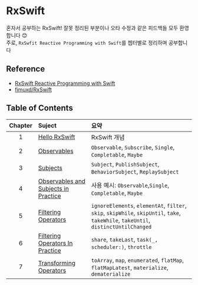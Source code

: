 # RxSwift
혼자서 공부하는 RxSwift! 잘못 정리된 부분이나 오타 수정과 같은 피드백들 모두 환영합니다 😊
<br/>주로, `RxSwfit Reactive Programming with Swift`를 쳅터별로 정리하며 공부합니다


## Reference
- [RxSwift Reactive Programming with Swift](https://store.raywenderlich.com/products/rxswift)
- [fimuxd/RxSwift](https://github.com/fimuxd/RxSwift)

## Table of Contents
| Chapter | Suject | 요약 |
| :---: | :---------------- | :---------------- |
| 1 | [Hello RxSwift](https://github.com/neptune0689/RxSwift/blob/master/RxSwift-Reactive_Programming_with_Swift/Chapter1-HelloRxSwift/Chapter1-HelloRxSwfit.md) | RxSwift 개념 |
| 2 | [Observables](https://github.com/neptune0689/RxSwift/blob/master/RxSwift-Reactive_Programming_with_Swift/Chapter2-Observables/Chapter2-Observables.md) | `Observable`, `Subscribe`, `Single`, `Completable`, `Maybe` |
| 3 | [Subjects](https://github.com/neptune0689/RxSwift/blob/master/RxSwift-Reactive_Programming_with_Swift/Chapter3-Subjects/Chapter3-Subjects.md) | `Subject`, `PublishSubject`, `BehaviorSubject`, `ReplaySubject` |
| 4 | [Observables and Subjects in Practice](https://github.com/neptune0689/RxSwift/blob/master/RxSwift-Reactive_Programming_with_Swift/Chapter4-ObservablesAnd%20SubjectsInPractice/Chapter4-ObservablesAndSubjectsInPractice.md) | 사용 예시: `Observable`,`Single`, `Completable`, `Maybe`|
| 5 | [Filtering Operators](https://github.com/neptune0689/RxSwift/blob/master/RxSwift-Reactive_Programming_with_Swift/Chapter5-FilteringOperators/Chapter5-FilteringOperators.md) | `ignoreElements`, `elementAt`, `filter`, `skip`, `skipWhile`, `skipUntil`, `take`, `takeWhile`, `takeUntil`, `distinctUntilChanged` |
| 6 | [Filtering Operators In Practice](https://github.com/neptune0689/RxSwift/blob/master/RxSwift-Reactive_Programming_with_Swift/Chapter6-FilteringOperatorsInPractice/Chapter6-FilteringOperatorsInPractice.md) | `share`, `takeLast`, `task(_, scheduler:)`, `throttle` |
| 7 | [Transforming Operators](https://github.com/neptune0689/RxSwift/blob/master/RxSwift-Reactive_Programming_with_Swift/Chapter7-TransformingOperators/Chapter7-TransformingOperators.md) | `toArray`, `map`, `enumerated`, `flatMap`, `flatMapLatest`, `materialize`, `dematerialize`|
